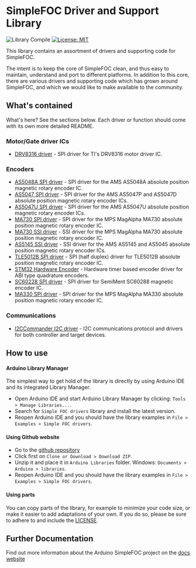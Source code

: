 # SimpleFOC Driver and Support Library

![Library Compile](https://github.com/simplefoc/Arduino-FOC-drivers/workflows/Library%20Compile/badge.svg)
[![License: MIT](https://img.shields.io/badge/License-MIT-yellow.svg)](https://opensource.org/licenses/MIT)


This library contains an assortment of drivers and supporting code for SimpleFOC.

The intent is to keep the core of SimpleFOC clean, and thus easy to maintain, understand and port to different platforms. In addition to this core, there are various drivers and supporting code which has grown around SimpleFOC, and which we would like to make available to the community.

## What's contained

What's here? See the sections below. Each driver or function should come with its own more detailed README.

### Motor/Gate driver ICs

 - [DRV8316 driver](src/drivers/drv8316/) - SPI driver for TI's DRV8316 motor driver IC.

### Encoders

 - [AS5048A SPI driver](src/encoders/as5048a/) - SPI driver for the AMS AS5048A absolute position magnetic rotary encoder IC.
 - [AS5047 SPI driver](src/encoders/as5047/) - SPI driver for the AMS AS5047P and AS5047D absolute position magnetic rotary encoder ICs.
 - [AS5047U SPI driver](src/encoders/as5047u/) - SPI driver for the AMS AS5047U absolute position magnetic rotary encoder ICs.
 - [MA730 SPI driver](src/encoders/ma730/) - SPI driver for the MPS MagAlpha MA730 absolute position magnetic rotary encoder IC.
 - [MA730 SSI driver](src/encoders/ma730/) - SSI driver for the MPS MagAlpha MA730 absolute position magnetic rotary encoder IC.
 - [AS5145 SSI driver](src/encoders/as5145/) - SSI driver for the AMS AS5145 and AS5045 absolute position magnetic rotary encoder ICs.
 - [TLE5012B SPI driver](src/encoders/tle5012b/) - SPI (half duplex) driver for TLE5012B absolute position magnetic rotary encoder IC.
 - [STM32 Hardware Encoder](src/encoders/stm32hwencoder/) - Hardware timer based encoder driver for ABI type quadrature encoders.
 - [SC60228 SPI driver](src/encoders/sc60228/) - SPI driver for SemiMent SC60288 magnetic encoder IC.
 - [MA330 SPI driver](src/encoders/ma330/) - SPI driver for the MPS MagAlpha MA330 absolute position magnetic rotary encoder IC.

### Communications

 - [I2CCommander I2C driver](src/comms/i2c/) - I2C communications protocol and drivers for both controller and target devices. 


## How to use

#### Arduino Library Manager 
The simplest way to get hold of the library is directly by using Arduino IDE and its integrated Library Manager. 
- Open Arduino IDE and start Arduino Library Manager by clicking: `Tools > Manage Libraries...`.
- Search for `Simple FOC drivers` library and install the latest version.
- Reopen Arduino IDE and you should have the library examples in `File > Examples > Simple FOC drivers`.

#### Using Github website 
- Go to the [github repository](https://github.com/simplefoc/Arduino-FOC-drivers)
- Click first on `Clone or Download > Download ZIP`. 
- Unzip it and place it in `Arduino Libraries` folder. Windows: `Documents > Arduino > libraries`.  
- Reopen Arduino IDE and you should have the library examples in `File > Examples > Simple FOC drivers`.

#### Using parts

You can copy parts of the library, for example to minimize your code size, or make it easier to add adaptations of your own.
If you do so, please be sure to adhere to and include the [LICENSE](https://github.com/simplefoc/Arduino-FOC-drivers/LICENSE).


## Further Documentation

Find out more information about the Arduino SimpleFOC project on the [docs website](https://docs.simplefoc.com/) 
